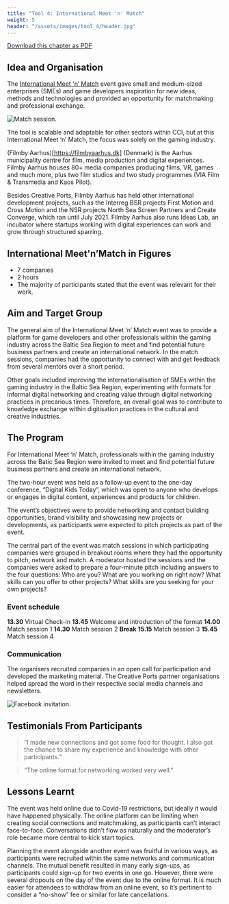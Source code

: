 ```yaml
---
title: "Tool 4: International Meet 'n' Match"
weight: 5
header: "/assets/images/tool_4/header.jpg"
---
```


[Download this chapter as PDF](/assets/pdf/CreativePorts_Catalogue_Tool4.pdf)

## Idea and Organisation

The [International Meet 'n’ Match](https://filmbyaarhus.dk/ready-steady-match-meet-n-match-event/) event gave small and medium-sized enterprises (SMEs) and game developers inspiration for new ideas, methods and technologies and provided an opportunity for matchmaking and professional exchange.

<img src="/assets/images/tool_4/tool4_2.png" alt="Match session." />

The tool is scalable and adaptable for other sectors within CCI, but at this International Meet ‘n’ Match, the focus was solely on the gaming industry.

(Filmby Aarhus)[https://filmbyaarhus.dk] (Denmark) is the Aarhus municipality centre for film, media production and digital experiences. Filmby Aarhus houses 80+ media companies producing films, VR, games and much more, plus two film studios and two study programmes (VIA Film & Transmedia and Kaos Pilot).

Besides Creative Ports, Filmby Aarhus has held other international development projects, such as the Interreg BSR projects First Motion and Cross Motion and the NSR projects North Sea Screen Partners and Create Converge, which ran until July 2021. Filmby Aarhus also runs Ideas Lab, an incubator where startups working with digital experiences can work and grow through structured sparring.

## International Meet'n’Match in Figures

* 7 companies
* 2 hours
* The majority of participants stated that the event was relevant for their work.
 
## Aim and Target Group

The general aim of the International Meet ‘n’ Match event was to provide a platform for game developers and other professionals within the gaming industry across the Baltic Sea Region to meet and find potential future business partners and create an international network. In the match sessions, companies had the opportunity to connect with and get feedback from several mentors over a short period.

Other goals included improving the internationalisation of SMEs within the gaming industry in the Baltic Sea Region, experimenting with formats for informal digital networking and creating value through digital networking practices in precarious times. Therefore, an overall goal was to contribute to knowledge exchange within digitisation practices in the cultural and creative industries.


## The Program

For International Meet ‘n’ Match, professionals within the gaming industry across the Batic Sea Region were invited to meet and find potential future business partners and create an international network.

The two-hour event was held as a follow-up event to the one-day conference, “Digital Kids Today”, which was open to anyone who develops or engages in digital content, experiences and products for children.

The event’s objectives were to provide networking and contact building opportunities, brand visibility and showcasing new projects or developments, as participants were expected to pitch projects as part of the event.

The central part of the event was match sessions in which participating companies were grouped in breakout rooms where they had the opportunity to pitch, network and match. A moderator hosted the sessions and the companies were asked to prepare a four-minute pitch including answers to the four questions: Who are you? What are you working on right now? What skills can you offer to other projects? What skills are you seeking for your own projects?

### Event schedule

**13.30** Virtual Check-in
**13.45** Welcome and introduction of the format
**14.00** Match session 1
**14.30** Match session 2
**Break**
**15.15** Match session 3
**15.45** Match session 4


### Communication

The organisers recruited companies in an open call for participation and developed the marketing material. The Creative Ports partner organisations helped spread the word in their respective social media channels and newsletters.

<img src="/assets/images/tool_4/tool4_1.png" alt="Facebook invitation." />

## Testimonials From Participants

> “I made new connections and got some food for thought. I also got the chance to share my experience and knowledge with other participants.”

> “The online format for networking worked very well.”

## Lessons Learnt

The event was held online due to Covid-19 restrictions, but ideally it would have happened physically. The online platform can be limiting when creating social connections and matchmaking, as participants can’t interact face-to-face. Conversations didn’t flow as naturally and the moderator’s role became more central to kick start topics.

Planning the event alongside another event was fruitful in various ways, as participants were recruited within the same networks and communication channels. The mutual benefit resulted in many early sign-ups, as participants could sign-up for two events in one go. However, there were several dropouts on the day of the event due to the online format. It is much easier for attendees to withdraw from an online event, so it’s pertinent to consider a “no-show” fee or similar for late cancellations.
